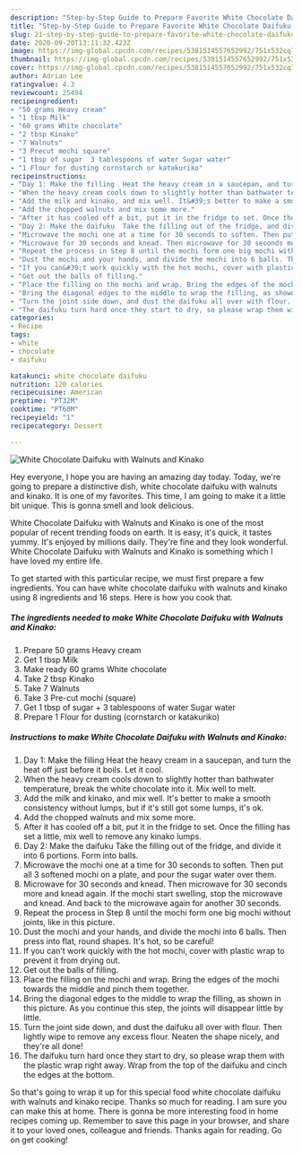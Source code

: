 ```yaml
---
description: "Step-by-Step Guide to Prepare Favorite White Chocolate Daifuku with Walnuts and Kinako"
title: "Step-by-Step Guide to Prepare Favorite White Chocolate Daifuku with Walnuts and Kinako"
slug: 21-step-by-step-guide-to-prepare-favorite-white-chocolate-daifuku-with-walnuts-and-kinako
date: 2020-09-20T13:11:32.423Z
image: https://img-global.cpcdn.com/recipes/5381514557652992/751x532cq70/white-chocolate-daifuku-with-walnuts-and-kinako-recipe-main-photo.jpg
thumbnail: https://img-global.cpcdn.com/recipes/5381514557652992/751x532cq70/white-chocolate-daifuku-with-walnuts-and-kinako-recipe-main-photo.jpg
cover: https://img-global.cpcdn.com/recipes/5381514557652992/751x532cq70/white-chocolate-daifuku-with-walnuts-and-kinako-recipe-main-photo.jpg
author: Adrian Lee
ratingvalue: 4.3
reviewcount: 25494
recipeingredient:
- "50 grams Heavy cream"
- "1 tbsp Milk"
- "60 grams White chocolate"
- "2 tbsp Kinako"
- "7 Walnuts"
- "3 Precut mochi square"
- "1 tbsp of sugar  3 tablespoons of water Sugar water"
- "1 Flour for dusting cornstarch or katakuriko"
recipeinstructions:
- "Day 1: Make the filling  Heat the heavy cream in a saucepan, and turn the heat off just before it boils. Let it cool."
- "When the heavy cream cools down to slightly hotter than bathwater temperature, break the white chocolate into it. Mix well to melt."
- "Add the milk and kinako, and mix well. It&#39;s better to make a smooth consistency without lumps, but if it&#39;s still got some lumps, it&#39;s ok."
- "Add the chopped walnuts and mix some more."
- "After it has cooled off a bit, put it in the fridge to set. Once the filling has set a little, mix well to remove any kinako lumps."
- "Day 2: Make the daifuku  Take the filling out of the fridge, and divide it into 6 portions. Form into balls."
- "Microwave the mochi one at a time for 30 seconds to soften. Then put all 3 softened mochi on a plate, and pour the sugar water over them."
- "Microwave for 30 seconds and knead. Then microwave for 30 seconds more and knead again. If the mochi start swelling, stop the microwave and knead. And back to the microwave again for another 30 seconds."
- "Repeat the process in Step 8 until the mochi form one big mochi without joints, like in this picture."
- "Dust the mochi and your hands, and divide the mochi into 6 balls. Then press into flat, round shapes. It&#39;s hot, so be careful!"
- "If you can&#39;t work quickly with the hot mochi, cover with plastic wrap to prevent it from drying out."
- "Get out the balls of filling."
- "Place the filling on the mochi and wrap. Bring the edges of the mochi towards the middle and pinch them together."
- "Bring the diagonal edges to the middle to wrap the filling, as shown in this picture. As you continue this step, the joints will disappear little by little."
- "Turn the joint side down, and dust the daifuku all over with flour. Then lightly wipe to remove any excess flour.  Neaten the shape nicely, and they&#39;re all done!"
- "The daifuku turn hard once they start to dry, so please wrap them with the plastic wrap right away. Wrap from the top of the daifuku and cinch the edges at the bottom."
categories:
- Recipe
tags:
- white
- chocolate
- daifuku

katakunci: white chocolate daifuku 
nutrition: 120 calories
recipecuisine: American
preptime: "PT32M"
cooktime: "PT60M"
recipeyield: "1"
recipecategory: Dessert

---
```



![White Chocolate Daifuku with Walnuts and Kinako](https://img-global.cpcdn.com/recipes/5381514557652992/751x532cq70/white-chocolate-daifuku-with-walnuts-and-kinako-recipe-main-photo.jpg)

Hey everyone, I hope you are having an amazing day today. Today, we're going to prepare a distinctive dish, white chocolate daifuku with walnuts and kinako. It is one of my favorites. This time, I am going to make it a little bit unique. This is gonna smell and look delicious.

White Chocolate Daifuku with Walnuts and Kinako is one of the most popular of recent trending foods on earth. It is easy, it's quick, it tastes yummy. It's enjoyed by millions daily. They're fine and they look wonderful. White Chocolate Daifuku with Walnuts and Kinako is something which I have loved my entire life.




To get started with this particular recipe, we must first prepare a few ingredients. You can have white chocolate daifuku with walnuts and kinako using 8 ingredients and 16 steps. Here is how you cook that.

<!--inarticleads1-->

##### The ingredients needed to make White Chocolate Daifuku with Walnuts and Kinako:

1. Prepare 50 grams Heavy cream
1. Get 1 tbsp Milk
1. Make ready 60 grams White chocolate
1. Take 2 tbsp Kinako
1. Take 7 Walnuts
1. Take 3 Pre-cut mochi (square)
1. Get 1 tbsp of sugar + 3 tablespoons of water Sugar water
1. Prepare 1 Flour for dusting (cornstarch or katakuriko)




<!--inarticleads2-->

##### Instructions to make White Chocolate Daifuku with Walnuts and Kinako:

1. Day 1: Make the filling  Heat the heavy cream in a saucepan, and turn the heat off just before it boils. Let it cool.
1. When the heavy cream cools down to slightly hotter than bathwater temperature, break the white chocolate into it. Mix well to melt.
1. Add the milk and kinako, and mix well. It&#39;s better to make a smooth consistency without lumps, but if it&#39;s still got some lumps, it&#39;s ok.
1. Add the chopped walnuts and mix some more.
1. After it has cooled off a bit, put it in the fridge to set. Once the filling has set a little, mix well to remove any kinako lumps.
1. Day 2: Make the daifuku  Take the filling out of the fridge, and divide it into 6 portions. Form into balls.
1. Microwave the mochi one at a time for 30 seconds to soften. Then put all 3 softened mochi on a plate, and pour the sugar water over them.
1. Microwave for 30 seconds and knead. Then microwave for 30 seconds more and knead again. If the mochi start swelling, stop the microwave and knead. And back to the microwave again for another 30 seconds.
1. Repeat the process in Step 8 until the mochi form one big mochi without joints, like in this picture.
1. Dust the mochi and your hands, and divide the mochi into 6 balls. Then press into flat, round shapes. It&#39;s hot, so be careful!
1. If you can&#39;t work quickly with the hot mochi, cover with plastic wrap to prevent it from drying out.
1. Get out the balls of filling.
1. Place the filling on the mochi and wrap. Bring the edges of the mochi towards the middle and pinch them together.
1. Bring the diagonal edges to the middle to wrap the filling, as shown in this picture. As you continue this step, the joints will disappear little by little.
1. Turn the joint side down, and dust the daifuku all over with flour. Then lightly wipe to remove any excess flour.  Neaten the shape nicely, and they&#39;re all done!
1. The daifuku turn hard once they start to dry, so please wrap them with the plastic wrap right away. Wrap from the top of the daifuku and cinch the edges at the bottom.




So that's going to wrap it up for this special food white chocolate daifuku with walnuts and kinako recipe. Thanks so much for reading. I am sure you can make this at home. There is gonna be more interesting food in home recipes coming up. Remember to save this page in your browser, and share it to your loved ones, colleague and friends. Thanks again for reading. Go on get cooking!
